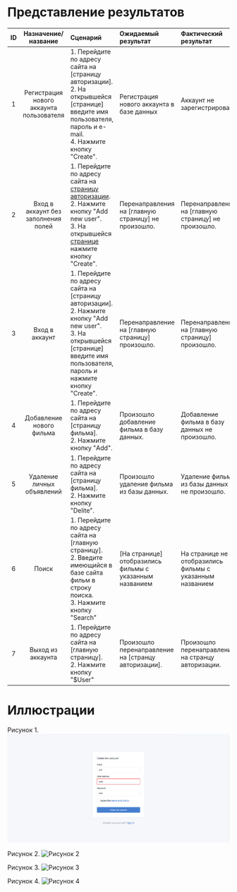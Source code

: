 # Представление результатов

| ID | Назначение/название | Сценарий | Ожидаемый результат | Фактический результат | Оценка |
|:---:|:---:|:---|:---|:---|:---|
| 1 | Регистрация нового аккаунта пользователя | 1. Перейдите по адресу сайта на [страницу авторизации].<br> 2. На открывшейся [странице] введите имя пользователя, пароль и e-mail.<br>4. Нажмите кнопку "Create". | Регистрация нового аккаунта в базе данных | Аккаунт не зарегистрирован| Тест не пройден |
| 2 | Вход в аккаунт без заполнения полей | 1. Перейдите по адресу сайта на [страницу авторизации](#1).<br> 2. Нажмите кнопку "Add new user".<br> 3. На открывшейся [странице](#2) нажмите кнопку "Create".| Перенаправления на [главную страницу] не произошло. | Перенаправления на [главную страницу] не произошло. | Тест пройден |
| 3 | Вход в аккаунт| 1. Перейдите по адресу сайта на [страницу авторизации].<br> 2. Нажмите кнопку "Add new user".<br> 3. На открывшейся [странице] введите имя пользователя, пароль и нажмите кнопку "Create".| Перенаправление на [главную страницу] произошло. | Перенаправление на [главную страницу] произошло. | Тест пройден |
| 4 | Добавление нового фильма | 1. Перейдите по адресу сайта на [страницу фильма].<br> 2. Нажмите кнопку "Add".<br>| Произошло добавление фильма в базу данных.| Добавление фильма в базу данных не произошло. | Тест не пройден |
| 5 | Удаление личных объявлений | 1. Перейдите по адресу сайта на [страницу фильма].<br> 2. Нажмите кнопку "Delite".<br>| Произошло удаление фильма из базы данных.| Удаление фильма из базы данных не произошло. | Тест не пройден |
| 6 | Поиск | 1. Перейдите по адресу сайта на [главную страницу].<br> 2. Введите имеющийся в базе сайта фильм в строку поиска.<br> 3. Нажмите кнопку "Search"<br> | [На странице] отобразились фильмы с указанным названием | На странице не отобразились фильмы с указанным названием | Тест не пройден |
| 7 | Выход из аккаунта | 1. Перейдите по адресу сайта на [главную страницу].<br> 2. Нажмите кнопку "$User"<br> | Произошло перенаправление на [странцу авторизации]. | Произошло перенаправление на странцу авторизации. | Тест пройден |

# Иллюстрации

<a name="1"/>

Рисунок 1.
![Рисунок 1](./images/Registration.png)

<a name="2"/>

Рисунок 2.
![Рисунок 2](../images/Login.png)

<a name="3"/>

Рисунок 3.
![Рисунок 3](../images/Main.png)

<a name="4"/>

Рисунок 4.
![Рисунок 4](../images/Film.png)